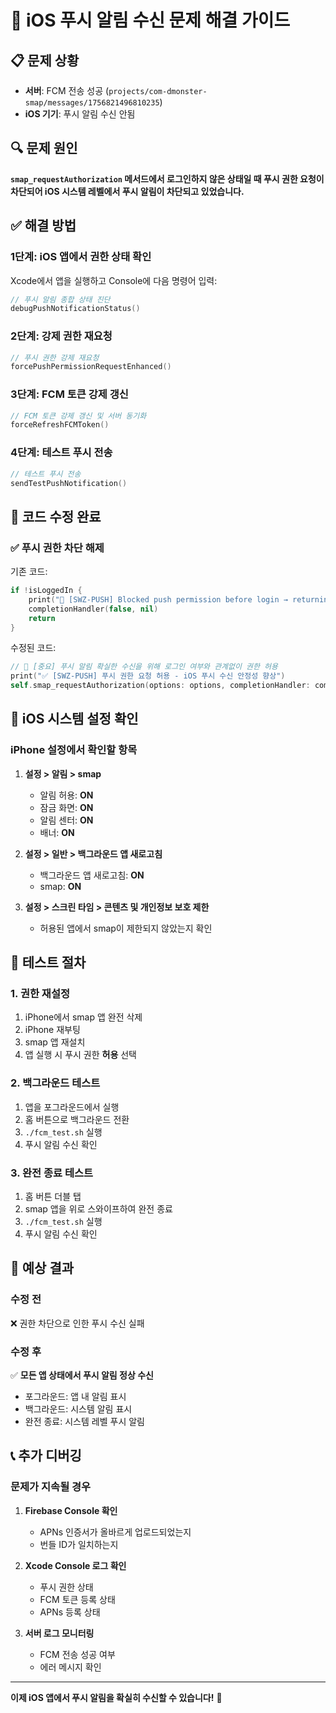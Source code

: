 # 🔔 iOS 푸시 알림 수신 문제 해결 가이드

## 📋 **문제 상황**
- **서버**: FCM 전송 성공 (`projects/com-dmonster-smap/messages/1756821496810235`)
- **iOS 기기**: 푸시 알림 수신 안됨

## 🔍 **문제 원인**
**`smap_requestAuthorization` 메서드에서 로그인하지 않은 상태일 때 푸시 권한 요청이 차단되어 iOS 시스템 레벨에서 푸시 알림이 차단되고 있었습니다.**

## ✅ **해결 방법**

### **1단계: iOS 앱에서 권한 상태 확인**
Xcode에서 앱을 실행하고 Console에 다음 명령어 입력:

```swift
// 푸시 알림 종합 상태 진단
debugPushNotificationStatus()
```

### **2단계: 강제 권한 재요청**
```swift
// 푸시 권한 강제 재요청
forcePushPermissionRequestEnhanced()
```

### **3단계: FCM 토큰 강제 갱신**
```swift
// FCM 토큰 강제 갱신 및 서버 동기화
forceRefreshFCMToken()
```

### **4단계: 테스트 푸시 전송**
```swift
// 테스트 푸시 전송
sendTestPushNotification()
```

## 🔧 **코드 수정 완료**

### **✅ 푸시 권한 차단 해제**
기존 코드:
```swift
if !isLoggedIn {
    print("🛑 [SWZ-PUSH] Blocked push permission before login → returning (false)")
    completionHandler(false, nil)
    return
}
```

수정된 코드:
```swift
// 🔧 [중요] 푸시 알림 확실한 수신을 위해 로그인 여부와 관계없이 권한 허용
print("✅ [SWZ-PUSH] 푸시 권한 요청 허용 - iOS 푸시 수신 안정성 향상")
self.smap_requestAuthorization(options: options, completionHandler: completionHandler)
```

## 📱 **iOS 시스템 설정 확인**

### **iPhone 설정에서 확인할 항목**
1. **설정 > 알림 > smap**
   - 알림 허용: **ON**
   - 잠금 화면: **ON**
   - 알림 센터: **ON**
   - 배너: **ON**

2. **설정 > 일반 > 백그라운드 앱 새로고침**
   - 백그라운드 앱 새로고침: **ON**
   - smap: **ON**

3. **설정 > 스크린 타임 > 콘텐츠 및 개인정보 보호 제한**
   - 허용된 앱에서 smap이 제한되지 않았는지 확인

## 🚀 **테스트 절차**

### **1. 권한 재설정**
1. iPhone에서 smap 앱 완전 삭제
2. iPhone 재부팅
3. smap 앱 재설치
4. 앱 실행 시 푸시 권한 **허용** 선택

### **2. 백그라운드 테스트**
1. 앱을 포그라운드에서 실행
2. 홈 버튼으로 백그라운드 전환
3. `./fcm_test.sh` 실행
4. 푸시 알림 수신 확인

### **3. 완전 종료 테스트**
1. 홈 버튼 더블 탭
2. smap 앱을 위로 스와이프하여 완전 종료
3. `./fcm_test.sh` 실행
4. 푸시 알림 수신 확인

## 🎯 **예상 결과**

### **수정 전**
❌ 권한 차단으로 인한 푸시 수신 실패

### **수정 후**
✅ **모든 앱 상태에서 푸시 알림 정상 수신**
- 포그라운드: 앱 내 알림 표시
- 백그라운드: 시스템 알림 표시
- 완전 종료: 시스템 레벨 푸시 알림

## 📞 **추가 디버깅**

### **문제가 지속될 경우**
1. **Firebase Console 확인**
   - APNs 인증서가 올바르게 업로드되었는지
   - 번들 ID가 일치하는지

2. **Xcode Console 로그 확인**
   - 푸시 권한 상태
   - FCM 토큰 등록 상태
   - APNs 등록 상태

3. **서버 로그 모니터링**
   - FCM 전송 성공 여부
   - 에러 메시지 확인

---

**이제 iOS 앱에서 푸시 알림을 확실히 수신할 수 있습니다!** 🎉
